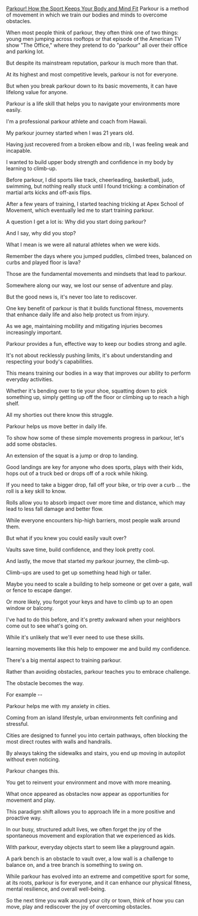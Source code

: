 [Parkour! How the Sport Keeps Your Body and Mind Fit](https://www.youtube.com/watch?v=Jb5VTn5D3ao)
Parkour is a method of movement in which we train our bodies and minds to overcome obstacles.

When most people think of parkour, they often think one of two things: young men jumping across rooftops or that episode of the American TV show "The Office," where they pretend to do "parkour" all over their office and parking lot.

But despite its mainstream reputation, parkour is much more than that.

At its highest and most competitive levels, parkour is not for everyone.

But when you break parkour down to its basic movements, it can have lifelong value for anyone.

Parkour is a life skill that helps you to navigate your environments more easily.

I'm a professional parkour athlete and coach from Hawaii.

My parkour journey started when I was 21 years old.

Having just recovered from a broken elbow and rib, I was feeling weak and incapable.

I wanted to build upper body strength and confidence in my body by learning to climb-up.

Before parkour, I did sports like track, cheerleading, basketball, judo, swimming, but nothing really stuck until I found tricking: a combination of martial arts kicks and off-axis flips.

After a few years of training, I started teaching tricking at Apex School of Movement, which eventually led me to start training parkour.

A question I get a lot is: Why did you start doing parkour?

And I say, why did you stop?

What I mean is we were all natural athletes when we were kids.

Remember the days where you jumped puddles, climbed trees, balanced on curbs and played floor is lava?

Those are the fundamental movements and mindsets that lead to parkour.

Somewhere along our way, we lost our sense of adventure and play.

But the good news is, it's never too late to rediscover.

One key benefit of parkour is that it builds functional fitness, movements that enhance daily life and also help protect us from injury.

As we age, maintaining mobility and mitigating injuries becomes increasingly important.

Parkour provides a fun, effective way to keep our bodies strong and agile.

It's not about recklessly pushing limits, it's about understanding and respecting your body's capabilities.

This means training our bodies in a way that improves our ability to perform everyday activities.

Whether it's bending over to tie your shoe, squatting down to pick something up, simply getting up off the floor or climbing up to reach a high shelf.

All my shorties out there know this struggle.

Parkour helps us move better in daily life.

To show how some of these simple movements progress in parkour, let's add some obstacles.

An extension of the squat is a jump or drop to landing.

Good landings are key for anyone who does sports, plays with their kids, hops out of a truck bed or drops off of a rock while hiking.

If you need to take a bigger drop, fall off your bike, or trip over a curb ... the roll is a key skill to know.

Rolls allow you to absorb impact over more time and distance, which may lead to less fall damage and better flow.

While everyone encounters hip-high barriers, most people walk around them.

But what if you knew you could easily vault over?

Vaults save time, build confidence, and they look pretty cool.

And lastly, the move that started my parkour journey, the climb-up.

Climb-ups are used to get up something head high or taller.

Maybe you need to scale a building to help someone or get over a gate, wall or fence to escape danger.

Or more likely, you forgot your keys and have to climb up to an open window or balcony.

I've had to do this before, and it's pretty awkward when your neighbors come out to see what's going on.

While it's unlikely that we'll ever need to use these skills.

learning movements like this help to empower me and build my confidence.

There's a big mental aspect to training parkour.

Rather than avoiding obstacles, parkour teaches you to embrace challenge.

The obstacle becomes the way.

For example --

Parkour helps me with my anxiety in cities.

Coming from an island lifestyle, urban environments felt confining and stressful.

Cities are designed to funnel you into certain pathways, often blocking the most direct routes with walls and handrails.

By always taking the sidewalks and stairs, you end up moving in autopilot without even noticing.

Parkour changes this.

You get to reinvent your environment and move with more meaning.

What once appeared as obstacles now appear as opportunities for movement and play.

This paradigm shift allows you to approach life in a more positive and proactive way.

In our busy, structured adult lives, we often forget the joy of the spontaneous movement and exploration that we experienced as kids.

With parkour, everyday objects start to seem like a playground again.

A park bench is an obstacle to vault over, a low wall is a challenge to balance on, and a tree branch is something to swing on.

While parkour has evolved into an extreme and competitive sport for some, at its roots, parkour is for everyone, and it can enhance our physical fitness, mental resilience, and overall well-being.

So the next time you walk around your city or town, think of how you can move, play and rediscover the joy of overcoming obstacles. 